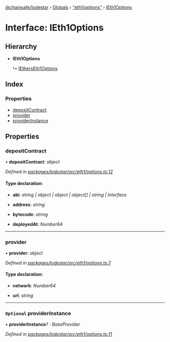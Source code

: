 [@chainsafe/lodestar](../README.md) › [Globals](../globals.md) › ["eth1/options"](../modules/_eth1_options_.md) › [IEth1Options](_eth1_options_.ieth1options.md)

# Interface: IEth1Options

## Hierarchy

* **IEth1Options**

  ↳ [IEthersEth1Options](_eth1_impl_ethers_.ietherseth1options.md)

## Index

### Properties

* [depositContract](_eth1_options_.ieth1options.md#depositcontract)
* [provider](_eth1_options_.ieth1options.md#provider)
* [providerInstance](_eth1_options_.ieth1options.md#optional-providerinstance)

## Properties

###  depositContract

• **depositContract**: *object*

*Defined in [packages/lodestar/src/eth1/options.ts:12](https://github.com/ChainSafe/lodestar/blob/af95f0522/packages/lodestar/src/eth1/options.ts#L12)*

#### Type declaration:

* **abi**: *string | object | object | object[] | string | Interface*

* **address**: *string*

* **bytecode**: *string*

* **deployedAt**: *Number64*

___

###  provider

• **provider**: *object*

*Defined in [packages/lodestar/src/eth1/options.ts:7](https://github.com/ChainSafe/lodestar/blob/af95f0522/packages/lodestar/src/eth1/options.ts#L7)*

#### Type declaration:

* **network**: *Number64*

* **url**: *string*

___

### `Optional` providerInstance

• **providerInstance**? : *BaseProvider*

*Defined in [packages/lodestar/src/eth1/options.ts:11](https://github.com/ChainSafe/lodestar/blob/af95f0522/packages/lodestar/src/eth1/options.ts#L11)*
